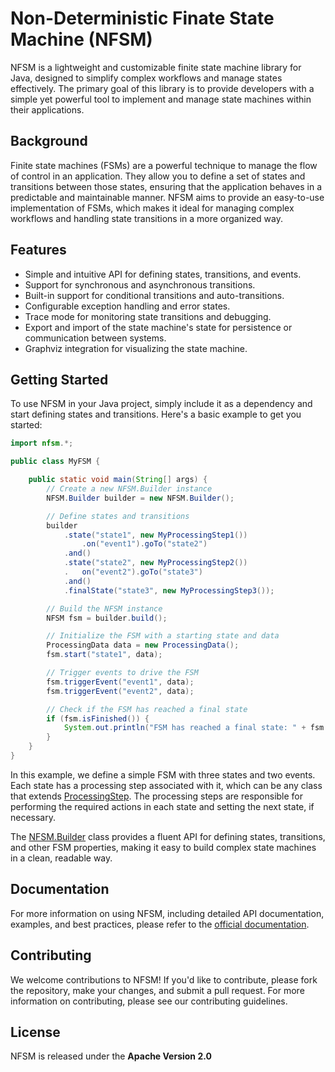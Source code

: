 # Non-Deterministic Finate State Machine (NFSM)

NFSM is a lightweight and customizable finite state machine library for Java, designed to simplify complex workflows and manage states effectively. The primary goal of this library is to provide developers with a simple yet powerful tool to implement and manage state machines within their applications.

## Background
Finite state machines (FSMs) are a powerful technique to manage the flow of control in an application. They allow you to define a set of states and transitions between those states, ensuring that the application behaves in a predictable and maintainable manner. NFSM aims to provide an easy-to-use implementation of FSMs, which makes it ideal for managing complex workflows and handling state transitions in a more organized way.

## Features
- Simple and intuitive API for defining states, transitions, and events.
- Support for synchronous and asynchronous transitions.
- Built-in support for conditional transitions and auto-transitions.
- Configurable exception handling and error states.
- Trace mode for monitoring state transitions and debugging.
- Export and import of the state machine's state for persistence or communication between systems.
- Graphviz integration for visualizing the state machine.

## Getting Started
To use NFSM in your Java project, simply include it as a dependency and start defining states and transitions. Here's a basic example to get you started:
```java
import nfsm.*;

public class MyFSM {

    public static void main(String[] args) {
        // Create a new NFSM.Builder instance
        NFSM.Builder builder = new NFSM.Builder();

        // Define states and transitions
        builder
            .state("state1", new MyProcessingStep1())
                .on("event1").goTo("state2")
            .and()
            .state("state2", new MyProcessingStep2())
            .   on("event2").goTo("state3")
            .and()
            .finalState("state3", new MyProcessingStep3());

        // Build the NFSM instance
        NFSM fsm = builder.build();

        // Initialize the FSM with a starting state and data
        ProcessingData data = new ProcessingData();
        fsm.start("state1", data);

        // Trigger events to drive the FSM
        fsm.triggerEvent("event1", data);
        fsm.triggerEvent("event2", data);

        // Check if the FSM has reached a final state
        if (fsm.isFinished()) {
            System.out.println("FSM has reached a final state: " + fsm.getFinalState().getName());
        }
    }
}
```

In this example, we define a simple FSM with three states and two events. Each state has a processing step associated with it, which can be any class that extends [ProcessingStep](src/main/java/nfsm/ProcessingStep.java). The processing steps are responsible for performing the required actions in each state and setting the next state, if necessary.

The [NFSM.Builder](src/main/java/nfsm/NFSM.java) class provides a fluent API for defining states, transitions, and other FSM properties, making it easy to build complex state machines in a clean, readable way.

## Documentation
For more information on using NFSM, including detailed API documentation, examples, and best practices, please refer to the [official documentation](DOC.MD).

## Contributing
We welcome contributions to NFSM! If you'd like to contribute, please fork the repository, make your changes, and submit a pull request. For more information on contributing, please see our contributing guidelines.

## License
NFSM is released under the **Apache Version 2.0**